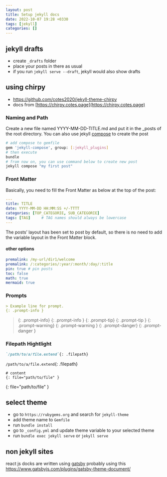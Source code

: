 ```yaml
---
layout: post
title: Setup jekyll docs
date: 2022-10-07 19:28 +0330
tags: [jekyll]
categories: []
---
```

## jekyll drafts
- create `_drafts` folder
- place your posts in there as usual
- if you run `jekyll serve --draft`, jekyll would also show drafts

## using chirpy
- https://github.com/cotes2020/jekyll-theme-chirpy
- docs from [https://chirpy.cotes.page](https://chirpy.cotes.page)
### Naming and Path
Create a new file named YYYY-MM-DD-TITLE.md and put it in the _posts of the root directory. You can also use jekyll [compose](https://github.com/jekyll/jekyll-compose) to create the post
```bash
# add compose to gemfile
gem 'jekyll-compose', group: [:jekyll_plugins]
# then execute
bundle
# from now on, you can use command below to create new post
jekyll compose "my first post"
```

### Front Matter
Basically, you need to fill the Front Matter as below at the top of the post:
```yaml
---
title: TITLE
date: YYYY-MM-DD HH:MM:SS +/-TTTT
categories: [TOP_CATEGORIE, SUB_CATEGORIE]
tags: [TAG]     # TAG names should always be lowercase
---
```
 The posts’ layout has been set to post by default, so there is no need to add the variable layout in the Front Matter block.

#### other options
```yaml
premalink: /my-url/dir1/welcome
premalink: /:categories/:year/:month/:day/:title
pin: true # pin posts
toc: false
math: true
mermaid: true
```

### Prompts
```md
> Example line for prompt.
{: .prompt-info }
```
> \{: .prompt-info\}
{: .prompt-info }
> \{: .prompt-tip\}
{: .prompt-tip }
> \{: .prompt-warning\}
{: .prompt-warning }
> \{: .prompt-danger\}
{: .prompt-danger }

### Filepath Hightlight
```md
`/path/to/a/file.extend`{: .filepath}
```
`/path/to/a/file.extend`{: .filepath}

```shell
# content
{: file="path/to/file" }
```
{: file="path/to/file" }

## select theme
- go to `https://rubygems.org` and search for `jekyll-theme`
- add theme name to `Gemfile`
- run `bundle install`
- go to `_config.yml` and update theme variable to your selected theme
- run `bundle exec jekyll serve` or `jekyll serve`

## non jekyll sites
react js docks are written using [gatsby](https://github.com/reactjs/reactjs.org)
probably using this https://www.gatsbyjs.com/plugins/gatsby-theme-document/
